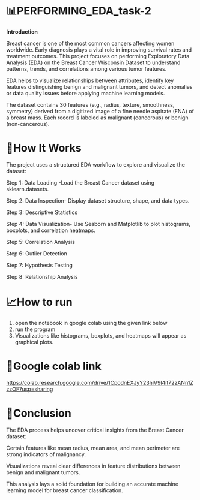 # 📊PERFORMING_EDA_task-2
**Introduction**

Breast cancer is one of the most common cancers affecting women worldwide. Early diagnosis plays a vital role in improving survival rates and treatment outcomes.
This project focuses on performing Exploratory Data Analysis (EDA) on the Breast Cancer Wisconsin Dataset to understand patterns, trends, and correlations among various tumor features.

EDA helps to visualize relationships between attributes, identify key features distinguishing benign and malignant tumors, and detect anomalies or data quality issues before applying machine learning models.

The dataset contains 30 features (e.g., radius, texture, smoothness, symmetry) derived from a digitized image of a fine needle aspirate (FNA) of a breast mass. Each record is labeled as malignant (cancerous) or benign (non-cancerous).

# 🎯How It Works

The project uses a structured EDA workflow to explore and visualize the dataset:

Step 1: Data Loading -Load the Breast Cancer dataset using sklearn.datasets.


Step 2: Data Inspection- Display dataset structure, shape, and data types.


Step 3: Descriptive Statistics


Step 4: Data Visualization-  Use Seaborn and Matplotlib to plot histograms, boxplots, and correlation heatmaps.

Step 5: Correlation Analysis

Step 6: Outlier Detection

Step 7: Hypothesis Testing

Step 8: Relationship Analysis


# 📈How to run

1. open the notebook in google colab using the given link below
2. run the program
3. Visualizations like histograms, boxplots, and heatmaps will appear as graphical plots.


# 🧾Google colab link

https://colab.research.google.com/drive/1CpodnEXJyY23hlV9l4it72zANn1ZzzOF?usp=sharing

# 🧠Conclusion

The EDA process helps uncover critical insights from the Breast Cancer dataset:

Certain features like mean radius, mean area, and mean perimeter are strong indicators of malignancy.

Visualizations reveal clear differences in feature distributions between benign and malignant tumors.

This analysis lays a solid foundation for building an accurate machine learning model for breast cancer classification.
